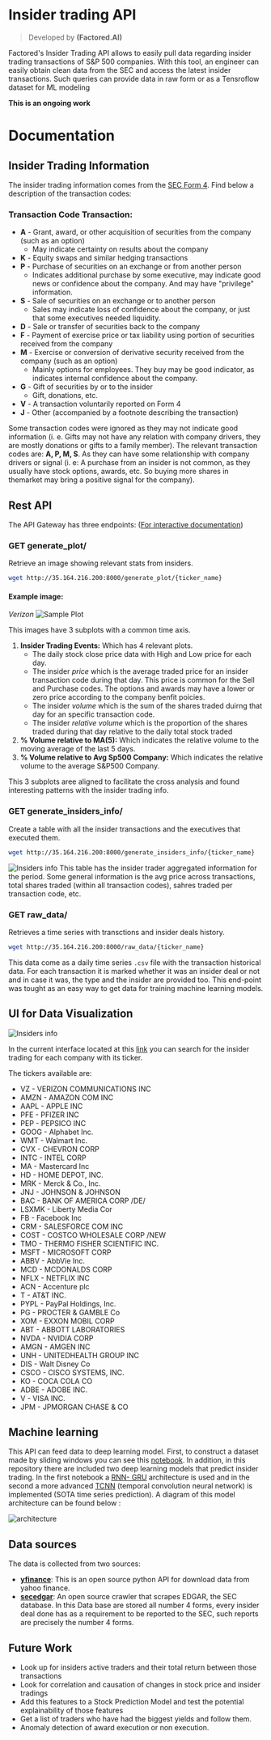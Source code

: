 # Insider trading API

> Developed by **(Factored.AI)**

Factored's Insider Trading API allows to easily pull data regarding insider trading transactions of S&P 500 companies. With this tool, an engineer can easily obtain clean data from the SEC and access the latest insider transactions. Such queries can provide data in raw form or as a Tensroflow dataset for ML modeling

**This is an ongoing work**
# Documentation
## Insider Trading Information
The insider trading information comes from the [SEC Form 4](https://www.sec.gov/files/forms-3-4-5.pdf). Find below a description of the transaction codes:

### Transaction Code Transaction:
- **A** - Grant, award, or other acquisition of securities from the company (such as an option)
    - May indicate certainty on results about the company
- **K** - Equity swaps and similar hedging transactions
- **P** - Purchase of securities on an exchange or from another person
    - Indicates additional purchase by some executive, may indicate good news or confidence about the company. And may have "privilege" information.
- **S** - Sale of securities on an exchange or to another person
    - Sales may indicate loss of confidence about the company, or just that some executives needed liquidity.
- **D** - Sale or transfer of securities back to the company
- **F** - Payment of exercise price or tax liability using portion of securities received from the company
- **M** - Exercise or conversion of derivative security received from the company (such as an option)
    - Mainly options for employees. They buy may be good indicator, as indicates internal confidence about the company.
- **G** - Gift of securities by or to the insider
    - Gift, donations, etc.
- **V** - A transaction voluntarily reported on Form 4
- **J** - Other (accompanied by a footnote describing the transaction)

Some transaction codes were ignored as they may not indicate good information (i. e. Gifts may not have any relation with company drivers, they are mostly donations or gifts to a family member). The relevant transaction codes are:
**A, P, M, S**. As they can have some relationship with company drivers or signal (i. e: A purchase from an insider is not common, as they usually have  stock options, awards, etc. So buying more shares in themarket may bring a positive signal for the company).

## Rest API  
The API Gateway has three endpoints: ([For interactive documentation](http://poc.tomasolarte.com:8080/docs)) 

### **GET generate_plot/**
Retrieve an image showing relevant stats from insiders.
```bash
wget http://35.164.216.200:8000/generate_plot/{ticker_name}
```
#### Example image:
*Verizon*
![Sample Plot](images/insider_plot.png)

This images have 3 subplots with a common time axis. 
1. **Insider Trading Events:** Which has 4 relevant plots. 
    - The daily stock close price data with High and Low price for each day. 
    - The insider *price* which is the average traded price for an insider transaction code during that day. This price is common for the Sell and Purchase codes. The options and awards may have a lower or zero price according to the company benfit poicies.
    - The insider *volume* which is the sum of the shares traded duirng that day for an specific transaction code.
    - The insider *relative volume* which is the proportion of the shares traded during that day relative to the daily total stock traded
2. **% Volume relative to MA(5):** Which indicates the relative volume to the moving average of the last 5 days.
3. **% Volume relative to Avg Sp500 Company:** Which indicates the relative volume to the average S&P500 Company.

This 3 subplots aree aligned to facilitate the cross analysis and found interesting patterns with the insider trading info.


### **GET generate_insiders_info/**
Create a table with all the insider transactions and the executives that executed them.
```bash
wget http://35.164.216.200:8000/generate_insiders_info/{ticker_name}
```
![Insiders info](images/insider_table.png)
This table has the insider trader aggregated information for the period. Some general information is the avg price across transactions, total shares traded (within all transaction codes), sahres traded  per transaction code, etc.

### **GET raw_data/** 
Retrieves a time series with transctions and insider deals history. 
```bash
wget http://35.164.216.200:8000/raw_data/{ticker_name}
```

This data come as a daily time series `.csv` file with the  transaction historical data. For each transaction it is marked whether it was an insider deal or not and in case it was, the type and the insider are provided too. This end-point was tought as an easy way to get data for training machine learning models.

## UI for Data Visualization
![Insiders info](images/interface.png)

In the current interface located at this [link](http://35.164.216.200:8080/) you can search for the insider trading for each company with its ticker.

The tickers available are:
- VZ  -  VERIZON COMMUNICATIONS INC
- AMZN  -  AMAZON COM INC
- AAPL  -  APPLE INC
- PFE  -  PFIZER INC
- PEP  -  PEPSICO INC
- GOOG  -  Alphabet Inc.
- WMT  -  Walmart Inc.
- CVX  -  CHEVRON CORP
- INTC  -  INTEL CORP
- MA  -  Mastercard Inc
- HD  -  HOME DEPOT, INC.
- MRK  -  Merck & Co., Inc.
- JNJ  -  JOHNSON & JOHNSON
- BAC  -  BANK OF AMERICA CORP /DE/
- LSXMK  -  Liberty Media Cor
- FB  -  Facebook Inc
- CRM  -  SALESFORCE COM INC
- COST  -  COSTCO WHOLESALE CORP /NEW
- TMO  -  THERMO FISHER SCIENTIFIC INC.
- MSFT  -  MICROSOFT CORP
- ABBV  -  AbbVie Inc.
- MCD  -  MCDONALDS CORP
- NFLX  -  NETFLIX INC
- ACN  -  Accenture plc
- T  -  AT&T INC.
- PYPL  -  PayPal Holdings, Inc.
- PG  -  PROCTER & GAMBLE Co
- XOM  -  EXXON MOBIL CORP
- ABT  -  ABBOTT LABORATORIES
- NVDA  -  NVIDIA CORP
- AMGN  -  AMGEN INC
- UNH  -  UNITEDHEALTH GROUP INC
- DIS  -  Walt Disney Co
- CSCO  -  CISCO SYSTEMS, INC.
- KO  -  COCA COLA CO
- ADBE  -  ADOBE INC.
- V  -  VISA INC.
- JPM  -  JPMORGAN CHASE & CO


## Machine learning

This API can feed data to deep learning model. First, to construct a dataset made by sliding windows you can see this [notebook](https://github.com/factoredai/insiderTradingAPI_v1/blob/master/Tutorials/Tf_dataset_cosntruction.ipynb). In addition, in this repository there are included two deep learning models that predict insider trading. In the first notebook a [RNN- GRU](https://github.com/factoredai/insiderTradingAPI_v1/blob/master/Tutorials/BaseLine.ipynb) architecture is used and in the second a more advanced [TCNN](https://github.com/factoredai/insiderTradingAPI_v1/blob/master/Tutorials/T_CNN.ipynb) (temporal convolution neural network) is implemented (SOTA time series prediction). A diagram of this model architecture can be found below :

![architecture](images/architecture.png)


## Data sources
The data is collected from two sources:

* [**yfinance**](https://github.com/ranaroussi/yfinance): This is an open source python API for download data from yahoo finance.
* [**secedgar**](https://github.com/sec-edgar/sec-edgar): An open source crawler that scrapes EDGAR, the SEC database. In this Data base are stored all number 4 forms, every insider deal done has as a requirement to be reported to the SEC, such reports are precisely the number 4 forms.

## Future Work
- Look up for insiders active traders and their total return between those transactions
- Look for correlation and causation of changes in stock price and insider tradings
- Add this features to a Stock Prediction Model and test the potential explainability of those features
- Get a list of traders who have had the biggest yields and follow them.
- Anomaly detection of award execution or non execution.



